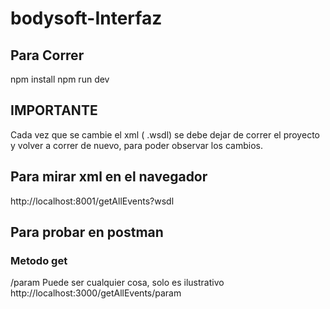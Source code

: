 # bodysoft-Interfaz

## Para Correr
 npm install
 npm run dev


## IMPORTANTE
Cada vez que se cambie el xml ( .wsdl) se debe dejar de correr el proyecto y volver a correr de nuevo, para poder observar los cambios.



## Para mirar xml en el navegador 

http://localhost:8001/getAllEvents?wsdl

## Para probar en postman

### Metodo get
/param Puede ser cualquier cosa, solo es ilustrativo
http://localhost:3000/getAllEvents/param

